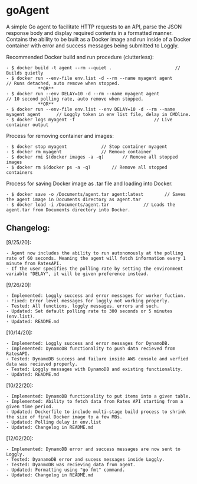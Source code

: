 # goAgent
A simple Go agent to facilitate HTTP requests to an API, parse the JSON response body and display required contents in a formatted manner.
Contains the ability to be built as a Docker image and run inside of a Docker container with error and success messages being submitted to Loggly.

Recommended Docker build and run procedure (clutterless):

	- $ docker build -t agent --rm --quiet .	 					// Builds quietly 
	- $ docker run --env-file env.list -d --rm --name myagent agent				// Runs detached, auto remove when stopped.
				**OR**
	- $ docker run --env DELAY=10 -d --rm --name myagent agent				// 10 second polling rate, auto remove when stopped.
				**OR**
	- $ docker run --env-file env.list --env DELAY=10 -d --rm --name myagent agent		// Loggly token in env list file, delay in CMDline.
	- $ docker logs myagent -f								// Live container output
	
Process for removing container and images:

	- $ docker stop myagent				// Stop container myagent
	- $ docker rm myagent				// Remove container
	- $ docker rmi $(docker images -a -q)		// Remove all stopped images
	- $ docker rm $(docker ps -a -q)		// Remove all stopped containers

Process for saving Docker image as .tar file and loading into Docker.
	
	- $ docker save -o /Documents/agent.tar agent:latest		// Saves the agent image in Documents directory as agent.tar
	- $ docker load -i /Documents/agent.tar				// Loads the agent.tar from Documents directory into Docker.
	
Changelog:
-------------------------------------------------------------
[9/25/20]: 

	- Agent now includes the ability to run autonomously at the polling rate of 60 seconds. Meaning the agent will fetch information every 1 minute from RatesAPI. 
	- If the user specifies the polling rate by setting the environment variable "DELAY", it will be given preference instead.

[9/26/20]: 

	- Implemented: Loggly success and error messages for worker fuction.
	- Fixed: Error level messages for loggly not working properly.
	- Tested: All functions, loggly messages, errors and such.
	- Updated: Set default polling rate to 300 seconds or 5 minutes (env.list).
	- Updated: README.md
	
[10/14/20]: 

	- Implemented: Loggly success and error messages for DynamoDB.
	- Implemented: DynamoDB functionality to push data recieved from RatesAPI.
	- Tested: DynamoDB success and failure inside AWS console and verfied data was recieved properly.
	- Tested: Loggly messages with DynamoDB and existing functionality.
	- Updated: README.md
	
[10/22/20]:
	
	- Implemented: DynamoDB functionality to put items into a given table.
	- Implemented: Ability to fetch data from Rates API starting from a given time period.
	- Updated: Dockerfile to include multi-stage build process to shrink the size of final Docker image to a few MBs.
	- Updated: Polling delay in env.list
	- Updated: Changelog in README.md
	
[12/02/20]:

	- Implemented: DynamoDB error and success messages are now sent to Loggly.
	- Tested: DyanamoDB error and sucess messages inside Loggly.
	- Tested: DyanmoDB was recieving data from agent. 
	- Updated: Formatting using "go fmt" command.
	- Updated: Changelog in README.md
